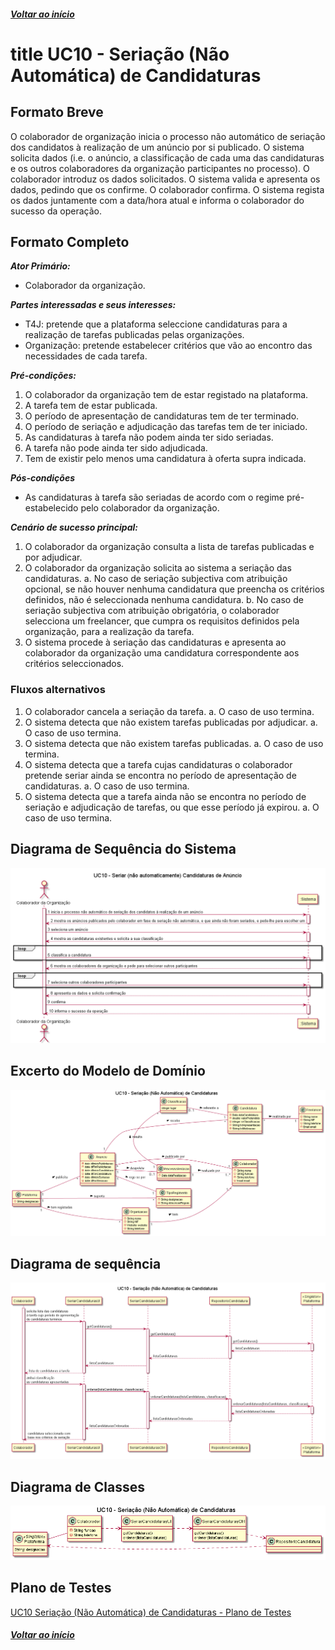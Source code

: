 ##### [Voltar ao início](https://github.com/blestonbandeiraUPSKILL/upskill_java1_labprg_grupo2/tree/main/README.md)

# title UC10 - Seriação (Não Automática) de Candidaturas


## Formato Breve

O colaborador de organização inicia o processo não automático de seriação dos candidatos à realização de um anúncio por si publicado. O sistema solicita dados (i.e. o anúncio, a classificação de cada uma das candidaturas e os outros colaboradores da organização participantes no processo). O colaborador introduz os dados solicitados. O sistema valida e apresenta os dados, pedindo que os confirme. O colaborador confirma. O sistema regista os dados juntamente com a data/hora atual e informa o colaborador do sucesso da operação.

## Formato Completo

**_Ator Primário:_**

- Colaborador da organização.

**_Partes interessadas e seus interesses:_**

- T4J: pretende que a plataforma seleccione candidaturas para a realização de tarefas publicadas pelas organizações.
- Organização: pretende estabelecer critérios que vão ao encontro das necessidades de cada tarefa.

**_Pré-condições:_**

1.	O colaborador da organização tem de estar registado na plataforma.
2.	A tarefa tem de estar publicada.
3.	O período de apresentação de candidaturas tem de ter terminado.
4.	O período de seriação e adjudicação das tarefas tem de ter iniciado.
5.	As candidaturas à tarefa não podem ainda ter sido seriadas.
6.	A tarefa não pode ainda ter sido adjudicada.
7.	Tem de existir pelo menos uma candidatura à oferta supra indicada.

**_Pós-condições_**

- As candidaturas à tarefa são seriadas de acordo com o regime pré-estabelecido pelo colaborador da organização.

**_Cenário de sucesso principal:_**

1.	O colaborador da organização consulta a lista de tarefas publicadas e por adjudicar. 
2.	O colaborador da organização solicita ao sistema a seriação das candidaturas. 
    a.	No caso de seriação subjectiva com atribuição opcional, se não houver nenhuma candidatura que preencha os critérios definidos, não é seleccionada nenhuma candidatura.
    b.	No caso de seriação subjectiva com atribuição obrigatória, o colaborador selecciona um freelancer, que cumpra os requisitos definidos pela organização, para a realização da tarefa.    
3.	O sistema procede à seriação das candidaturas e apresenta ao colaborador da organização uma candidatura correspondente aos critérios seleccionados.


### Fluxos alternativos

1.	O colaborador cancela a seriação da tarefa.
    a.	O caso de uso termina.
2.	O sistema detecta que não existem tarefas publicadas por adjudicar.
    a.	O caso de uso termina.
3.	O sistema detecta que não existem tarefas publicadas.
    a.	O caso de uso termina.
4.	O sistema detecta que a tarefa cujas candidaturas o colaborador pretende seriar ainda se encontra no período de apresentação de candidaturas.
    a.	O caso de uso termina.
5.	O sistema detecta que a tarefa ainda não se encontra no período de seriação e adjudicação de tarefas, ou que esse período já expirou.
    a.	O caso de uso termina.


## Diagrama de Sequência do Sistema
![UC10_Seriação_(Não_Automática)_de_Candidaturas_SSD](UC10_Seriação_(Não_Automática)_de_Candidaturas_SSD.png)

## Excerto do Modelo de Domínio
![UC10_Seriação_(Não_Automática)_de_Candidaturas_Modelo_Domin](UC10_Seriação_(Não_Automática)_de_Candidaturas_Modelo_Domin.png)

## Diagrama de sequência <br/>
![UC10_Seriação_(Não_Automática)_Candidaturas_DS](UC10_Seriação_(Não_Automática)_Candidaturas_DS.png)

## Diagrama de Classes <br/>
![UC10_Seriação_(Não_Automática)_Candidaturas_DC](UC10_Seriação_(Não_Automática)_Candidaturas_DC.png)

## Plano de Testes <br/>
[UC10 Seriação (Não Automática) de Candidaturas - Plano de Testes](UC10_Seriação_(Não_Automática)_de_Candidaturas_PlanoTestes.md)

##### [Voltar ao início](https://github.com/blestonbandeiraUPSKILL/upskill_java1_labprg_grupo2/tree/main/README.md)
